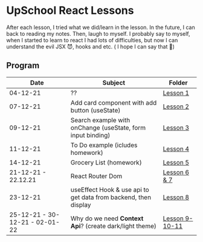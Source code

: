 # UpSchool React Lessons

After each lesson, I tried what we did/learn in the lesson. In the future, I can back to reading my notes. Then, laugh to myself. I probably say to myself, when I started to learn to react I had lots of difficulties, but now I can understand the evil JSX :smiling_imp:, hooks and etc. ( I hope I can say that 	:crossed_fingers:)

## Program

| Date      | Subject | Folder |
| ----------- | ----------- | ---------|
| 04-12-21      | ??       | [Lesson 1](04.12.21) |
| 07-12-21   | Add card component with add button (useState)  | [Lesson 2](07.12.21) |
| 09-12-21   | Search example with onChange (useState, form input binding)| [Lesson 3](09.12.21) |
| 11-12-21   | To Do example (icludes homework)        | [Lesson 4](11.12.21) |
| 14-12-21   | Grocery List (homework)       | [Lesson 5](14.12.21) |
| 21-12-21 - 22.12.21   | React Router Dom        | [Lesson 6 & 7](22.12.21) |
| 23-12-21      | useEffect Hook & use api to get data from backend, then display       | [Lesson 8](23.12.21) |
| 25-12-21 - 30-12-21 - 02-01-22| Why do we need **Context Api**? (create dark/light theme)|[Lesson 9-10-11](02.01.22)|